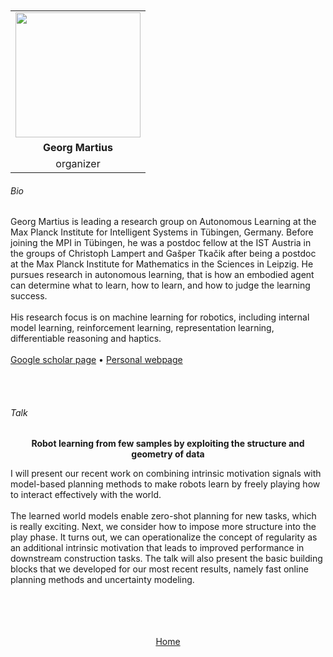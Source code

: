 ---
---

<br>
<br>


<div align="center">
  <table class="row">
    <tr>
    <td style="text-align: center"><img src="https://is.mpg.de/uploads/employee/image/661/thumb_ticker_Georg_2018_crop_small.jpg" style="width:200px;height:200px;"></td>
  </tr>
  <tr>
    <td style="text-align: center"><b>Georg Martius</b></td>
  </tr>
  <tr>
    <td style="text-align: center">organizer</td>
  </tr>
  </table>
</div>


###### Bio

Georg Martius is leading a research group on Autonomous Learning at the Max Planck Institute for Intelligent Systems in Tübingen, Germany. Before joining the MPI in Tübingen, he was a postdoc fellow at the IST Austria in the groups of Christoph Lampert and Gašper Tkačik after being a postdoc at the Max Planck Institute for Mathematics in the Sciences in Leipzig. He pursues research in autonomous learning, that is how an embodied agent can determine what to learn, how to learn, and how to judge the learning success. 
<br>
<br>
His research focus is on machine learning for robotics, including internal model learning, reinforcement learning, representation learning, differentiable reasoning and haptics. 
<br>
<br>
<a href="https://scholar.google.com/citations?user=b-JF-UIAAAAJ&hl=fr&oi=ao">Google scholar page</a> &bull; <a href="https://is.mpg.de/person/gmartius">Personal webpage</a>


<br>
<br>


###### Talk


<div align="center">
	<b>Robot learning from few samples by exploiting the structure and geometry of data</b>
</div>

I will present our recent work on combining intrinsic motivation signals with model-based planning methods to make robots learn by freely playing how to interact effectively with the world.
<br>
<br>
The learned world models enable zero-shot planning for new tasks, which is really exciting. Next, we consider how to impose more structure into the play phase. It turns out, we can operationalize the concept of regularity as an additional intrinsic motivation that leads to improved performance in downstream construction tasks.
The talk will also present the basic building blocks that we developed for our most recent results, namely fast online planning methods and uncertainty modeling.




<br>
<br>
<br>
<br>


<div align="center">
	<a href="https://imolconf2023.github.io/">Home</a>
</div>

<br>
<br>

